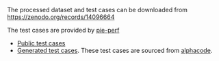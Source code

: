 The processed dataset and test cases can be downloaded from https://zenodo.org/records/14096664


The test cases are provided by [pie-perf](https://github.com/madaan/pie-perf/tree/main)
- [Public test cases](https://drive.google.com/file/d/1RcUpZMOR8L2xYYWDZx7I0tHFzFgg7COO/view?usp=share_link)
- [Generated test cases](https://drive.google.com/file/d/1migwX4wpED0gDDxn7gS6q55vWeXIDgId/view?usp=drive_link). These test cases are sourced from [alphacode](https://github.com/google-deepmind/code_contests).